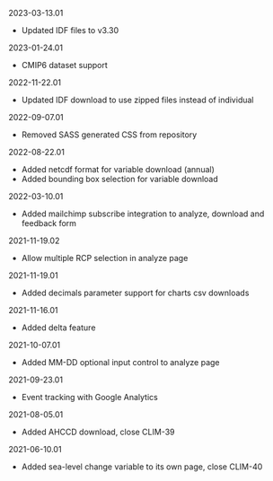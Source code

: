 2023-03-13.01
  * Updated IDF files to v3.30

2023-01-24.01
  * CMIP6 dataset support

2022-11-22.01
  * Updated IDF download to use zipped files instead of individual

2022-09-07.01
  * Removed SASS generated CSS from repository

2022-08-22.01
  * Added netcdf format for variable download (annual)
  * Added bounding box selection for variable download

2022-03-10.01
  * Added mailchimp subscribe integration to analyze, download and feedback form

2021-11-19.02
  * Allow multiple RCP selection in analyze page

2021-11-19.01
  * Added decimals parameter support for charts csv downloads

2021-11-16.01
  * Added delta feature

2021-10-07.01
  * Added MM-DD optional input control to analyze page

2021-09-23.01
  * Event tracking with Google Analytics

2021-08-05.01
  * Added AHCCD download, close CLIM-39

2021-06-10.01
  * Added sea-level change variable to its own page, close CLIM-40
